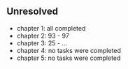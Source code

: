## Unresolved

- chapter 1: all completed
- chapter 2: 93 - 97
- chapter 3: 25 - ...
- chapter 4: no tasks were completed
- chapter 5: no tasks were completed
